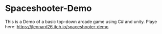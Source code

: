 # Spaceshooter-Demo
This is a Demo of a basic top-down arcade game using C# and unity.
Playe here: https://jleonard26.itch.io/spaceshooter-demo
